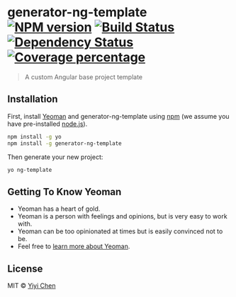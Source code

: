 # generator-ng-template [![NPM version][npm-image]][npm-url] [![Build Status][travis-image]][travis-url] [![Dependency Status][daviddm-image]][daviddm-url] [![Coverage percentage][coveralls-image]][coveralls-url]
> A custom Angular base project template

## Installation

First, install [Yeoman](http://yeoman.io) and generator-ng-template using [npm](https://www.npmjs.com/) (we assume you have pre-installed [node.js](https://nodejs.org/)).

```bash
npm install -g yo
npm install -g generator-ng-template
```

Then generate your new project:

```bash
yo ng-template
```

## Getting To Know Yeoman

 * Yeoman has a heart of gold.
 * Yeoman is a person with feelings and opinions, but is very easy to work with.
 * Yeoman can be too opinionated at times but is easily convinced not to be.
 * Feel free to [learn more about Yeoman](http://yeoman.io/).

## License

MIT © [Yiyi Chen](https://github.com/y-chen)


[npm-image]: https://badge.fury.io/js/generator-ng-template.svg
[npm-url]: https://npmjs.org/package/generator-ng-template
[travis-image]: https://travis-ci.com/y-chen/generator-ng-template.svg?branch=master
[travis-url]: https://travis-ci.com/y-chen/generator-ng-template
[daviddm-image]: https://david-dm.org/y-chen/generator-ng-template.svg?theme=shields.io
[daviddm-url]: https://david-dm.org/y-chen/generator-ng-template
[coveralls-image]: https://coveralls.io/repos/y-chen/generator-ng-template/badge.svg
[coveralls-url]: https://coveralls.io/r/y-chen/generator-ng-template
